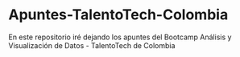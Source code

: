 # Apuntes-TalentoTech-Colombia
En este repositorio iré dejando los apuntes del Bootcamp Análisis y Visualización de Datos  - TalentoTech de Colombia 
